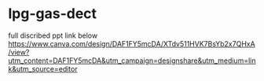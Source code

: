 # lpg-gas-dect
full discribed ppt link below
https://www.canva.com/design/DAF1FY5mcDA/XTdv511HVK7BsYb2x7QHxA/view?utm_content=DAF1FY5mcDA&utm_campaign=designshare&utm_medium=link&utm_source=editor
